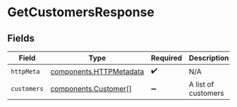 # GetCustomersResponse


## Fields

| Field                                                              | Type                                                               | Required                                                           | Description                                                        |
| ------------------------------------------------------------------ | ------------------------------------------------------------------ | ------------------------------------------------------------------ | ------------------------------------------------------------------ |
| `httpMeta`                                                         | [components.HTTPMetadata](../../models/components/httpmetadata.md) | :heavy_check_mark:                                                 | N/A                                                                |
| `customers`                                                        | [components.Customer](../../models/components/customer.md)[]       | :heavy_minus_sign:                                                 | A list of customers                                                |
